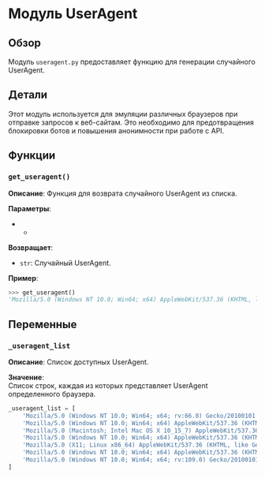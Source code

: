 # Модуль UserAgent
## Обзор

Модуль `useragent.py` предоставляет функцию для генерации случайного UserAgent. 

## Детали

Этот модуль используется для эмуляции различных браузеров при отправке запросов к веб-сайтам.  Это необходимо для предотвращения блокировки ботов и повышения анонимности при работе с API. 

## Функции

### `get_useragent()`

**Описание**: Функция для возврата случайного UserAgent из списка.

**Параметры**: 
-  -

**Возвращает**: 
-  `str`: Случайный UserAgent.

**Пример**:

```python
>>> get_useragent()
'Mozilla/5.0 (Windows NT 10.0; Win64; x64) AppleWebKit/537.36 (KHTML, like Gecko) Chrome/111.0.0.0 Safari/537.36'
```

## Переменные

### `_useragent_list`

**Описание**: Список доступных UserAgent.

**Значение**:  
Список строк, каждая из которых представляет UserAgent определенного браузера.

```python
_useragent_list = [
    'Mozilla/5.0 (Windows NT 10.0; Win64; x64; rv:66.0) Gecko/20100101 Firefox/66.0',
    'Mozilla/5.0 (Windows NT 10.0; Win64; x64) AppleWebKit/537.36 (KHTML, like Gecko) Chrome/111.0.0.0 Safari/537.36',
    'Mozilla/5.0 (Macintosh; Intel Mac OS X 10_15_7) AppleWebKit/537.36 (KHTML, like Gecko) Chrome/111.0.0.0 Safari/537.36',
    'Mozilla/5.0 (Windows NT 10.0; Win64; x64) AppleWebKit/537.36 (KHTML, like Gecko) Chrome/109.0.0.0 Safari/537.36',
    'Mozilla/5.0 (X11; Linux x86_64) AppleWebKit/537.36 (KHTML, like Gecko) Chrome/111.0.0.0 Safari/537.36',
    'Mozilla/5.0 (Windows NT 10.0; Win64; x64) AppleWebKit/537.36 (KHTML, like Gecko) Chrome/111.0.0.0 Safari/537.36 Edg/111.0.1661.62',
    'Mozilla/5.0 (Windows NT 10.0; Win64; x64; rv:109.0) Gecko/20100101 Firefox/111.0'
]
```
